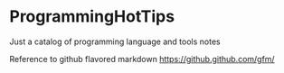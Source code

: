# ProgrammingHotTips
Just a catalog of programming language and tools notes

Reference to github flavored markdown https://github.github.com/gfm/
